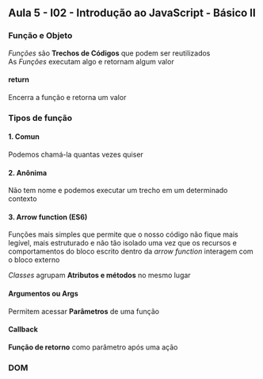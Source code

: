## Aula 5 - I02 - Introdução ao JavaScript - Básico II
### Função e Objeto
*Funções* são **Trechos de Códigos** que podem ser reutilizados  
As *Funções* executam algo e retornam algum valor  
#### return
Encerra a função e retorna um valor  
### Tipos de função
#### 1. Comun
Podemos chamá-la quantas vezes quiser  
#### 2. Anônima
Não tem nome e podemos executar um trecho em um determinado contexto
#### 3. Arrow function (ES6)
Funções mais simples que permite que o nosso código não fique mais legível, mais estruturado e não tão isolado uma vez que os recursos e comportamentos do bloco escrito dentro da *arrow function* interagem com o bloco externo

 *Classes* agrupam **Atributos e métodos** no mesmo lugar  

#### Argumentos ou Args
Permitem acessar **Parâmetros** de uma função  
#### Callback
**Função de retorno** como parâmetro após uma ação  

### DOM